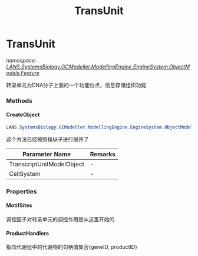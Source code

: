 ﻿---
title: TransUnit
---

# TransUnit
_namespace: [LANS.SystemsBiology.GCModeller.ModellingEngine.EngineSystem.ObjectModels.Feature](N-LANS.SystemsBiology.GCModeller.ModellingEngine.EngineSystem.ObjectModels.Feature.html)_

转录单元为DNA分子上面的一个功能位点，信息存储组织功能



### Methods

#### CreateObject
```csharp
LANS.SystemsBiology.GCModeller.ModellingEngine.EngineSystem.ObjectModels.Feature.TransUnit.CreateObject(LANS.SystemsBiology.GCModeller.ModellingEngine.Assembly.DocumentFormat.GCMarkupLanguage.GCML_Documents.XmlElements.Bacterial_GENOME.TranscriptUnit,LANS.SystemsBiology.GCModeller.ModellingEngine.EngineSystem.ObjectModels.SubSystem.CellSystem)
```
这个方法已经按照操纵子进行展开了

|Parameter Name|Remarks|
|--------------|-------|
|TranscriptUnitModelObject|-|
|CellSystem|-|



### Properties

#### MotifSites
调控因子对转录单元的调控作用是从这里开始的
#### ProductHandlers
指向代谢组中的代谢物的句柄值集合{geneID, productID}
